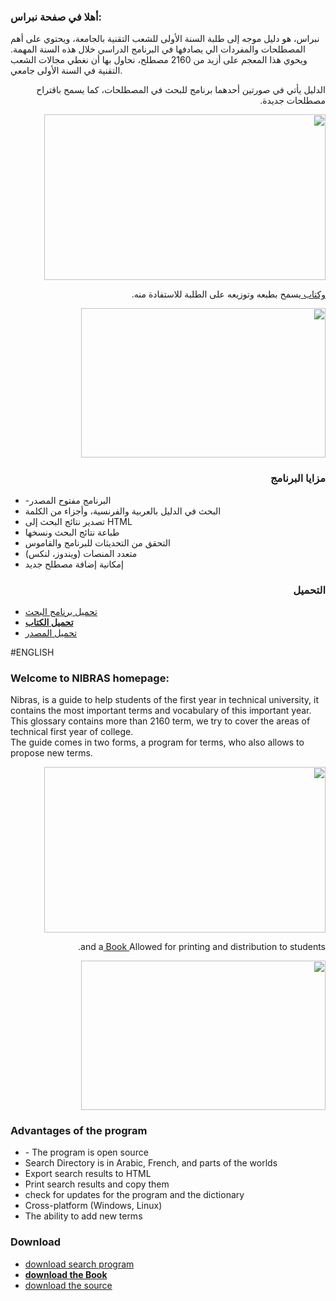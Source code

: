 
 <h3>أهلا في صفحة نبراس:</h3>

<p>نبراس، هو دليل موجه إلى طلبة السنة الأولى للشعب التقنية بالجامعة، ويحتوي على أهم المصطلحات والمفردات الي يصادفها في البرنامج الدراسي خلال هذه السنة المهمة.
ويحوي هذا المعجم على أزيد من 2160 مصطلح، نحاول بها أن نغطي مجالات الشعب التقنية في السنة الأولى جامعي.</p>
 

<p dir="RTL">الدليل يأتي في صورتين أحدهما برنامج للبحث في المصطلحات، كما يسمح باقتراح مصطلحات جديدة.</p>
<p dir="RTL"><a href="http://tahadz.files.wordpress.com/2012/09/nibras.png"><img class="aligncenter size-full wp-image-528" title="NIBRAS" src="http://tahadz.files.wordpress.com/2012/09/nibras.png" alt="" width="450" height="265"></a></p>
<p dir="RTL"><a href="http://sourceforge.net/projects/nibras/files/Nibras-StudentGuideTech0.3.pdf/download">وكتاب </a> يسمح بطبعه وتوزيعه على الطلبة للاستفادة منه.<!--more--></p>
<p dir="RTL"><a href="http://tahadz.files.wordpress.com/2012/07/techguide.png"><img class="aligncenter size-full wp-image-513" title="techguide" src="http://tahadz.files.wordpress.com/2012/07/techguide.png" alt="" width="391" height="239"></a></p>
<h3 dir="RTL">مزايا البرنامج</h3>

<ul>
	<li>-البرنامج مفتوح المصدر</li>
	<li>البحث في الدليل بالعربية والفرنسية، وأجزاء من الكلمة</li>
	<li>تصدير نتائج البحث إلى HTML</li>
	<li>طباعة نتائج البحث ونسخها</li>
	<li>التحقق من التحديثات للبرنامج والقاموس</li>
	<li> متعدد المنصات (ويندوز، لنكس)</li>
	<li>إمكانية إضافة مصطلح جديد</li>
</ul>
<h3 dir="RTL">التحميل </h3>

<ul>
	<li><a href="http://sourceforge.net/projects/nibras/files">تحميل برنامج البحث</a></li>
	<li><a href="http://sourceforge.net/projects/nibras/files/Nibras-StudentGuideTech0.3.pdf/download"><strong>تحميل  الكتاب</strong></a></li>
	<li><a href="https://github.com/01walid/Nibras">تحميل المصدر</a></li>
</ul> 

#ENGLISH
<h3>Welcome to  NIBRAS homepage:</h3>
Nibras, is a guide to help students of the first year in technical university, it contains the most important terms and vocabulary of this important year. <br> This glossary contains more than 2160 term, we try to cover the areas of technical first year of college.<br> The guide comes in two forms, a program for terms, who also allows to propose new terms.
<p dir="RTL"><a href="http://tahadz.files.wordpress.com/2012/09/nibras.png"><img class="aligncenter size-full wp-image-528" title="NIBRAS" src="http://tahadz.files.wordpress.com/2012/09/nibras.png" alt="" width="450" height="265"></a></p>
<p dir="RTL"> and a<a href="http://sourceforge.net/projects/nibras/files/Nibras-StudentGuideTech0.3.pdf/download"> Book </a> Allowed for printing and distribution to students.<!--more--></p>
<p dir="RTL"><a href="http://tahadz.files.wordpress.com/2012/07/techguide.png"><img class="aligncenter size-full wp-image-513" title="techguide" src="http://tahadz.files.wordpress.com/2012/07/techguide.png" alt="" width="391" height="239"></a></p>

<h3 > Advantages of the program </h3> 
<ul> 
	<li> - The program is open source </li> 
	<li> Search Directory is in Arabic, French, and parts of the worlds </li> 
	<li> Export search results to HTML </li> 
	<li> Print search results and copy them </li> 
	<li> check for updates for the program and the dictionary </li> 
	<li> Cross-platform (Windows, Linux) </li> 
	<li> The ability to add new terms </li> 
</ul>

<h3> Download </h3> 
<ul> 
	<li> <a href="http://sourceforge.net/projects/nibras/files"> download search program </a> </li> 
	<li> <a href="http://sourceforge.net/projects/nibras/files/Nibras-StudentGuideTech0.3.pdf/download"><strong>download the Book </strong> </a> </li> 
	<li> <a href="https://github.com/01walid/Nibras"> download the source </a> </li> 
</ul>
